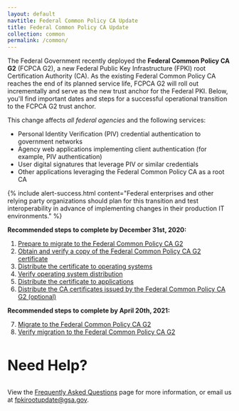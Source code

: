 ```yaml
---
layout: default
navtitle: Federal Common Policy CA Update
title: Federal Common Policy CA Update
collection: common
permalink: /common/
---
```


The Federal Government recently deployed the **Federal Common Policy CA G2** (FCPCA G2), a new Federal Public Key Infrastructure (FPKI) root Certification Authority (CA). As the existing Federal Common Policy CA reaches the end of its planned service life, FCPCA G2 will roll out incrementally and serve as the new trust anchor for the Federal PKI. Below, you'll find important dates and steps for a successful operational transition to the FCPCA G2 trust anchor.

This change affects *all federal agencies* and the following services:

- Personal Identity Verification (PIV) credential authentication to government networks
- Agency web applications implementing client authentication (for example, PIV authentication)
- User digital signatures that leverage PIV or similar credentials
- Other applications leveraging the Federal Common Policy CA as a root CA

{% include alert-success.html content="Federal enterprises and other relying party organizations should plan for this transition and test interoperability in advance of implementing changes in their production IT environments." %} 

**Recommended steps to complete by December 31st, 2020:**

1. [Prepare to migrate to the Federal Common Policy CA G2]({{site.baseurl}}/common/prepare-to-migrate/)
2. [Obtain and verify a copy of the Federal Common Policy CA G2 certificate]({{site.baseurl}}/common/obtain-and-verify/)
3. [Distribute the certificate to operating systems]({{site.baseurl}}/common/distribute-os/)
4. [Verify operating system distribution]({{site.baseurl}}/common/verify-os-distribution/)
5. [Distribute the certificate to applications]({{site.baseurl}}/common/distribute-apps/)
6. [Distribute the CA certificates issued by the Federal Common Policy CA G2 (optional)]({{site.baseurl}}/common/certificates/)

**Recommended steps to complete by April 20th, 2021:**

7. [Migrate to the Federal Common Policy CA G2]({{site.baseurl}}/common/migrate/)
8. [Verify migration to the Federal Common Policy CA G2]({{site.baseurl}}/common/verify-migration/)

<p style="font-size: 2rem; font-weight: 700; padding-top: 15px">Need Help?</p>

View the [Frequently Asked Questions]({{site.baseurl}}/common/faq/) page for more information, or email us at fpkirootupdate@gsa.gov.
